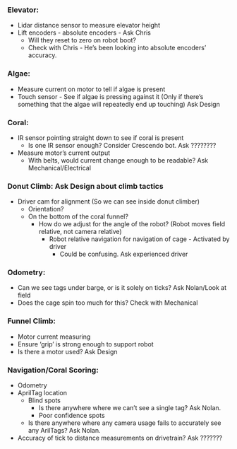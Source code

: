 ### Elevator:
- Lidar distance sensor to measure elevator height
- Lift encoders - absolute encoders - Ask Chris
    - Will they reset to zero on robot boot?
    - Check with Chris - He’s been looking into absolute encoders’ accuracy.

### Algae:
- Measure current on motor to tell if algae is present
- Touch sensor - See if algae is pressing against it (Only if there’s something that the algae will repeatedly end up touching) Ask Design

### Coral:
- IR sensor pointing straight down to see if coral is present
    - Is one IR sensor enough? Consider Crescendo bot. Ask ????????
- Measure motor’s current output
    - With belts, would current change enough to be readable? Ask Mechanical/Electrical

### Donut Climb: Ask Design about climb tactics
- Driver cam for alignment (So we can see inside donut climber)
    - Orientation?
    - On the bottom of the coral funnel?
        - How do we adjust for the angle of the robot? (Robot moves field relative, not camera relative)
            - Robot relative navigation for navigation of cage - Activated by driver
                - Could be confusing. Ask experienced driver

### Odometry:
- Can we see tags under barge, or is it solely on ticks? Ask Nolan/Look at field
- Does the cage spin too much for this? Check with Mechanical

### Funnel Climb:
- Motor current measuring
- Ensure ‘grip’ is strong enough to support robot
- Is there a motor used? Ask Design

### Navigation/Coral Scoring:
- Odometry
- AprilTag location 
    - Blind spots
        - Is there anywhere where we can’t see a single tag? Ask Nolan.
        - Poor confidence spots
    - Is there anywhere where any camera usage fails to accurately see any ArilTags? Ask Nolan.
- Accuracy of tick to distance measurements on drivetrain? Ask ???????